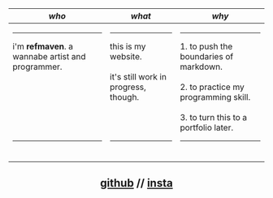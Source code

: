 
<div align="center">

| *who*     | *what* | *why* |
|---|---|---|
| <hr> i'm **refmaven**. a wannabe artist and programmer. <br><br><br><br><br><br><br><hr><br> | <hr> this is my website. <br><br> it's still work in progress, though. <br><br><br><br><hr><br> | <hr> 1. to push the boundaries of markdown.<br><br>2. to practice my programming skill. <br><br>3. to turn this to a portfolio later. <hr><br> |

<h2>
  
  [github](https://github.com/refmaven) // [insta](https://instagram.com/refmaven)

</h2>
</div>
